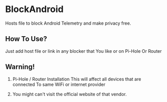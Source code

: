 # BlockAndroid
Hosts file to block Android Telemetry and make privacy free.


## How To Use?
Just add host file or link in any blocker that
You like or on Pi-Hole Or Router

## Warning!

1. Pi-Hole / Router Installation
This will affect all devices that are connected
To same WiFi or internet provider

2. You might can't visit the official website of that vendor.



